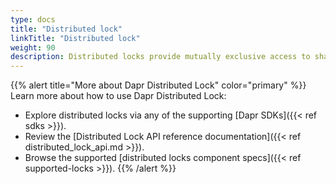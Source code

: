 ```yaml
---
type: docs
title: "Distributed lock"
linkTitle: "Distributed lock"
weight: 90
description: Distributed locks provide mutually exclusive access to shared resources from an application.
---
```


{{% alert title="More about Dapr Distributed Lock" color="primary" %}}
 Learn more about how to use Dapr Distributed Lock:
 - Explore distributed locks via any of the supporting [Dapr SDKs]({{< ref sdks >}}). 
 - Review the [Distributed Lock API reference documentation]({{< ref distributed_lock_api.md >}}).
 - Browse the supported [distributed locks component specs]({{< ref supported-locks >}}).
{{% /alert %}}